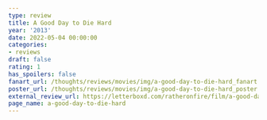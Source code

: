 ```yaml
---
type: review
title: A Good Day to Die Hard
year: '2013'
date: 2022-05-04 00:00:00
categories:
- reviews
draft: false
rating: 1
has_spoilers: false
fanart_url: /thoughts/reviews/movies/img/a-good-day-to-die-hard_fanart.png
poster_url: /thoughts/reviews/movies/img/a-good-day-to-die-hard_poster.png
external_review_url: https://letterboxd.com/ratheronfire/film/a-good-day-to-die-hard/
page_name: a-good-day-to-die-hard
---
```


